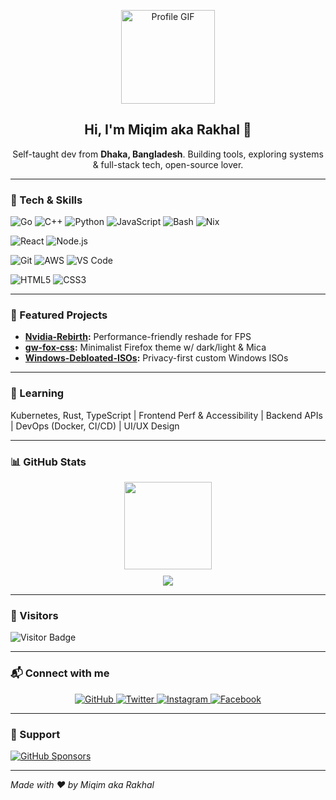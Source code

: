 <p align="center">
  <img src="https://media.tenor.com/TwIB_JbZ6WcAAAAd/cat-vibe.gif" width="150" alt="Profile GIF"/>
</p>

<h2 align="center">Hi, I'm <b>Miqim aka Rakhal</b> 👋</h2>
<p align="center">
  Self-taught dev from <strong>Dhaka, Bangladesh</strong>.  
  Building tools, exploring systems & full-stack tech, open-source lover.
</p>

---

### 🚀 Tech & Skills  

![Go](https://img.shields.io/badge/Go-00ADD8?style=flat&logo=go&logoColor=white) 
![C++](https://img.shields.io/badge/C++-00599C?style=flat&logo=c%2B%2B&logoColor=white) 
![Python](https://img.shields.io/badge/Python-3776AB?style=flat&logo=python&logoColor=white) 
![JavaScript](https://img.shields.io/badge/JavaScript-F7DF1E?style=flat&logo=javascript&logoColor=black) 
![Bash](https://img.shields.io/badge/Bash-121011?style=flat&logo=gnubash&logoColor=white) 
![Nix](https://img.shields.io/badge/Nix-5277C3?style=flat&logo=nixos&logoColor=white)

![React](https://img.shields.io/badge/React-20232A?style=flat&logo=react&logoColor=61DAFB) 
![Node.js](https://img.shields.io/badge/Node.js-339933?style=flat&logo=node.js&logoColor=white) 

![Git](https://img.shields.io/badge/Git-F05032?style=flat&logo=git&logoColor=white) 
![AWS](https://img.shields.io/badge/AWS-232F3E?style=flat&logo=amazon-aws&logoColor=white) 
![VS Code](https://img.shields.io/badge/VS%20Code-007ACC?style=flat&logo=visual-studio-code&logoColor=white) 

![HTML5](https://img.shields.io/badge/HTML5-E34F26?style=flat&logo=html5&logoColor=white) 
![CSS3](https://img.shields.io/badge/CSS3-1572B6?style=flat&logo=css3&logoColor=white)

---

### 🌟 Featured Projects  
- **[Nvidia-Rebirth](https://github.com/rakhalfps/Nvidia-Rebirth):** Performance-friendly reshade for FPS  
- **[gw-fox-css](https://github.com/rakhalfps/gwfox-css):** Minimalist Firefox theme w/ dark/light & Mica  
- **[Windows-Debloated-ISOs](https://github.com/rakhalfps/Windows-Debloated-ISOs):** Privacy-first custom Windows ISOs  

---

### 🧠 Learning  
Kubernetes, Rust, TypeScript | Frontend Perf & Accessibility | Backend APIs | DevOps (Docker, CI/CD) | UI/UX Design

---

### 📊 GitHub Stats

<div align="center">
  <img src="https://github-readme-stats.vercel.app/api?username=rakhalfps&theme=tokyonight&show_icons=true&hide_border=true&count_private=true" height="140px"/>
</div>

<div align="center" style="margin-top: 10px;">
  <img src="https://github-profile-summary-cards.vercel.app/api/cards/profile-details?username=rakhalfps&theme=radical" />
</div>

---

### 👥 Visitors

![Visitor Badge](https://visitor-badge.laobi.icu/badge?page_id=rakhalfps.rakhalfps)

---

### 📬 Connect with me

<p align="center">
  <a href="https://github.com/rakhalfps" target="_blank" rel="noopener noreferrer">
    <img src="https://img.shields.io/badge/GitHub-%23181717.svg?style=flat&logo=github&logoColor=white" alt="GitHub"/>
  </a>
  <a href="https://twitter.com/habibtahfeez" target="_blank" rel="noopener noreferrer">
    <img src="https://img.shields.io/badge/Twitter-1DA1F2.svg?style=flat&logo=twitter&logoColor=white" alt="Twitter"/>
  </a>
  <a href="https://instagram.com/miqimyeah" target="_blank" rel="noopener noreferrer">
    <img src="https://img.shields.io/badge/Instagram-E4405F.svg?style=flat&logo=instagram&logoColor=white" alt="Instagram"/>
  </a>
  <a href="https://facebook.com/tahfiz.habib" target="_blank" rel="noopener noreferrer">
    <img src="https://img.shields.io/badge/Facebook-1877F2.svg?style=flat&logo=facebook&logoColor=white" alt="Facebook"/>
  </a>
</p>

---

### 💖 Support

[![GitHub Sponsors](https://img.shields.io/badge/Sponsor-GitHub-black?style=flat&logo=github)](https://github.com/sponsors/rakhalfps)

---

*Made with ❤️ by Miqim aka Rakhal*
